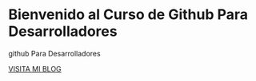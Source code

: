 # Bienvenido al Curso de Github Para Desarrolladores
github Para Desarrolladores

[VISITA MI BLOG](https://www.youtube.com/)

